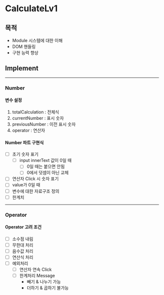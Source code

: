 # CalculateLv1

## 목적

- Module 시스템에 대한 이해
- DOM 핸들링
- 구현 능력 향상

## Implement

------------------

### Number

#### 변수 설정

1. totalCalculation : 전체식
2. currentNumber : 표시 숫자
3. previousNumber : 이전 표시 숫자
4. operator : 연산자

#### Number 파트 구현식

- [ ] 초기 숫자 표기
  - [ ] input innerText 값이 0일 때
    - [ ] 0일 때는 붙으면 안됨
    - [ ] 0에서 덧셈이 아닌 교체
- [ ] 연산자 Click 시 숫자 표기
- [ ] value가 0일 때
- [ ] 변수에 대한 자료구조 정의
- [ ] 한계치

------------------

### Operator

#### Operator 고려 조건

- [ ] 소수점 내림
- [ ] 무한대 처리
- [ ] 음수값 처리
- [ ] 연산식 처리
- [ ] 예외처리
  - [ ] 연산자 연속 Click
  - [ ] 한계처리 Message
    - 빼기 & 나누기 가능
    - 더하기 & 곱하기 불가능
  